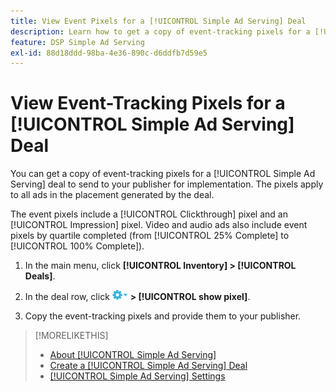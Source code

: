```yaml
---
title: View Event Pixels for a [!UICONTROL Simple Ad Serving] Deal
description: Learn how to get a copy of event-tracking pixels for a [!UICONTROL Simple Ad Serving] deal.
feature: DSP Simple Ad Serving
exl-id: 88d18ddd-98ba-4e36-890c-d6ddfb7d59e5
---
```

# View Event-Tracking Pixels for a [!UICONTROL Simple Ad Serving] Deal

You can get a copy of event-tracking pixels for a [!UICONTROL Simple Ad Serving] deal to send to your publisher for implementation. The pixels apply to all ads in the placement generated by the deal.

The event pixels include a [!UICONTROL Clickthrough] pixel and an [!UICONTROL Impression] pixel. Video and audio ads also include event pixels by quartile completed (from [!UICONTROL 25% Complete] to [!UICONTROL 100% Complete]).

1. In the main menu, click **[!UICONTROL Inventory] > [!UICONTROL Deals]**.

1. In the deal row, click ![Options menu](/help/dsp/assets/options-menu.png) **> [!UICONTROL show pixel]**.

1. Copy the event-tracking pixels and provide them to your publisher.

>[!MORELIKETHIS]
>
>* [About [!UICONTROL Simple Ad Serving]](simple-deal-about.md)
>* [Create a [!UICONTROL Simple Ad Serving] Deal](simple-deal-create.md)
>* [[!UICONTROL Simple Ad Serving] Settings](simple-deal-settings.md)
